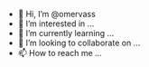 - 👋 Hi, I’m @omervass
- 👀 I’m interested in ...
- 🌱 I’m currently learning ...
- 💞️ I’m looking to collaborate on ...
- 📫 How to reach me ...

<!---
omervass/omervass is a ✨ special ✨ repository because its `README.md` (this file) appears on your GitHub profile.
You can click the Preview link to take a look at your changes.
--->
